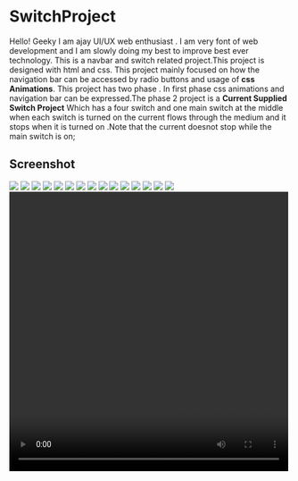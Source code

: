 # SwitchProject

Hello! Geeky I am ajay UI/UX web enthusiast . I am very font of web development and I am slowly doing my best to improve 
best ever technology. This is a navbar and switch related project.This project is designed with html and css. This project mainly
focused on how the navigation bar can be accessed by radio buttons and usage of <b>css Animations</b>. This project has two 
phase . In first phase css animations and navigation bar can be expressed.The phase 2 project is a <b>Current Supplied Switch Project</b>
Which has a four switch and one main switch at the middle when each switch is turned on the current flows through the medium and 
it stops when it is turned on .Note that the current doesnot stop while the main switch is on;

## Screenshot
<img src="screenshot/1.PNG">
<img src="screenshot/2.PNG">
<img src="screenshot/3.PNG">
<img src="screenshot/4.PNG">
<img src="screenshot/5.PNG">
<img src="screenshot/6.PNG">
<img src="screenshot/7.PNG">
<img src="screenshot/8.PNG">
<img src="screenshot/9.PNG">
<img src="screenshot/10.PNG">
<img src="screenshot/11.PNG">
<img src="screenshot/12.PNG">
<img src="screenshot/13.PNG">
<img src="screenshot/14.PNG">
<img src="screenshot/14.PNG">

<video width="500" height="500" autoplay controls>
  <source src="video/1.mp4" type="video/mp4">
  <source src="1.ogg" type="video/ogg">
  The video has attached to the video directory
</video>

